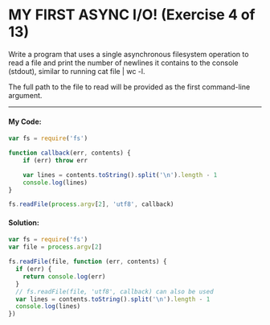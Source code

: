  # MY FIRST ASYNC I/O! (Exercise 4 of 13)

  Write a program that uses a single asynchronous filesystem operation to
  read a file and print the number of newlines it contains to the console
  (stdout), similar to running cat file | wc -l.

  The full path to the file to read will be provided as the first
  command-line argument.


----
 #### My Code:

```javascript
var fs = require('fs')

function callback(err, contents) {
    if (err) throw err

    var lines = contents.toString().split('\n').length - 1
    console.log(lines)
}

fs.readFile(process.argv[2], 'utf8', callback)
```


 #### Solution:

```javascript
var fs = require('fs')
var file = process.argv[2]

fs.readFile(file, function (err, contents) {
  if (err) {
    return console.log(err)
  }
  // fs.readFile(file, 'utf8', callback) can also be used
  var lines = contents.toString().split('\n').length - 1
  console.log(lines)
})
```

 <!-- ## Description of my code: -->